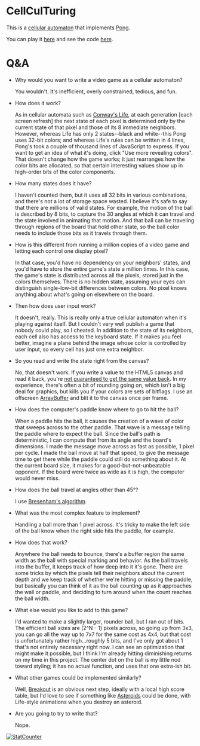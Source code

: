# CellCulTuring
This is a [cellular automaton](https://en.wikipedia.org/wiki/Cellular_automaton) that
implements [Pong](https://en.wikipedia.org/wiki/Pong).

You can play it [here](https://ericu.github.io/CellCulTuring/) and see the code [here](https://github.com/ericu/CellCulTuring).

# Q&A
* Why would you want to write a video game as a cellular automaton?

   You wouldn't.  It's inefficient, overly constrained, tedious, and fun.
   
* How does it work?

   As in cellular automata such as [Conway's Life](https://en.wikipedia.org/wiki/Conway%27s_Game_of_Life), at each generation [each screen refresh] the next state of each pixel is determined only by the current state of that pixel and those of its 8 immediate neighbors.  However, whereas Life has only 2 states--black and white--this Pong uses 32-bit colors; and whereas Life's rules can be written in 4 lines, Pong's took a couple of thousand lines of JavaScript to express.  If you want to get an idea of what it's doing, click "Use more revealing colors".  That doesn't change how the game works; it just rearranges how the color bits are allocated, so that certain interesting values show up in high-order bits of the color components.

* How many states does it have?

   I haven't counted them, but it uses all 32 bits in various combinations, and there's not a lot of storage space wasted.  I believe it's safe to say that there are millions of valid states.  For example, the motion of the ball is described by 8 bits, to capture the 30 angles at which it can travel and the state involved in animating that motion.  And that ball can be traveling through regions of the board that hold other state, so the ball color needs to include those bits as it travels through them.

* How is this different from running a million copies of a video game and letting each control one display pixel?

  In that case, you'd have no dependency on your neighbors' states, and you'd have to store the entire game's state a million times.  In this case, the game's state is distributed across all the pixels, stored just in the colors themselves.  There is no hidden state, assuming your eyes can distinguish single-low-bit differences between colors.  No pixel knows anything about what's going on elsewhere on the board.

*  Then how does user input work?

   It doesn't, really.  This is really only a true cellular automaton when it's playing against itself.  But I couldn't very well publish a game that nobody could play, so I cheated.  In addition to the state of its neighbors, each cell also has access to the keyboard state.  If it makes you feel better, imagine a plane behind the image whose color is controlled by user input, so every cell has just one extra neighbor.

* So you read and write the state right from the canvas?

  No, that doesn't work.  If you write a value to the HTML5 canvas and read it back, you're [not guaranteed to get the same value back](https://stackoverflow.com/questions/23497925/how-can-i-stop-the-alpha-premultiplication-with-canvas-imagedata/23501676#23501676).  In my experience, there's often a bit of rounding going on, which isn't a big deal for graphics, but kills you if your colors are sets of bitflags.  I use an offscreen [ArrayBuffer](https://developer.mozilla.org/en-US/docs/Web/JavaScript/Reference/Global_Objects/ArrayBuffer) and blit it to the canvas once per frame.
  
* How does the computer's paddle know where to go to hit the ball?

  When a paddle hits the ball, it causes the creation of a wave of color that sweeps across to the other paddle.  That wave is a message telling the paddle where to expect the ball.  Since the ball's path is deterministic, I can compute that from its angle and the board's dimensions.  I made the message move across as fast as possible, 1 pixel per cycle.  I made the ball move at half that speed, to give the message time to get there while the paddle could still do something about it.  At the current board size, it makes for a good-but-not-unbeatable opponent.  If the board were twice as wide as it is high, the computer would never miss.
  
* How does the ball travel at angles other than 45°?
 
  I use [Bresenham's algorithm](https://en.wikipedia.org/wiki/Bresenham%27s_line_algorithm).

* What was the most complex feature to implement?

  Handling a ball more than 1 pixel across.  It's tricky to make the left side of the ball know when the right side hits the paddle, for example.

* How does that work?

  Anywhere the ball needs to bounce, there's a buffer region the same width as the ball with special marking and behavior.  As the ball travels into the buffer, it keeps track of how deep into it it's gone.  There are some tricks by which the pixels tell their neighbors about the current depth and we keep track of whether we're hitting or missing the paddle, but basically you can think of it as the ball counting up as it approaches the wall or paddle, and deciding to turn around when the count reaches the ball width.

* What else would you like to add to this game?

  I'd wanted to make a slightly larger, rounder ball, but I ran out of bits.  The efficient ball sizes are (2^N - 1) pixels across, so going up from 3x3, you can go all the way up to 7x7 for the same cost as 4x4, but that cost is unfortunately rather high...roughly 5 bits, and I've only got about 1 that's not entirely necessary right now.  I can see an optimization that might make it possible, but I think I'm already hitting diminishing returns on my time in this project.  The center dot on the ball is my little nod toward styling; it has no actual function, and uses that one extra-ish bit.

* What other games could be implemented similarly?

   Well, [Breakout](https://en.wikipedia.org/wiki/Breakout_(video_game)) is an obvious next step, ideally with a local high score table, but I'd love to see if something like [Asteroids](https://en.wikipedia.org/wiki/Asteroids_(video_game)) could be done, with Life-style animations when you destroy an asteroid.

* Are you going to try to write that?

  Nope.
  
<!-- Statcounter -->
<script type="text/javascript">
  var sc_project=11947282;
  var sc_invisible=1;
  var sc_security="dd885c2d";
</script>
<script type="text/javascript"
  src="https://www.statcounter.com/counter/counter.js"
  async>
</script>
<noscript>
  <div class="statcounter" style="z-index:-1;position:relative;">
    <a title="StatCounter" href="https://statcounter.com/"
       target="_blank"><img class="statcounter"
       src="https://c.statcounter.com/11947282/0/dd885c2d/1/"
       alt="StatCounter">
    </a>
  </div>
</noscript>
<!-- End of Statcounter Code -->

<!--stackedit_data:
eyJoaXN0b3J5IjpbLTE4NjU5NDU2OCwxMDAzOTk0MDQ4LC0xNT
U0NDgzNTIxLDc0MDQyNDA5NSwtOTUzNzU1NjQ2LDUxNjg3NTg0
MCwtNjY3MTc5NjM3XX0=
-->
